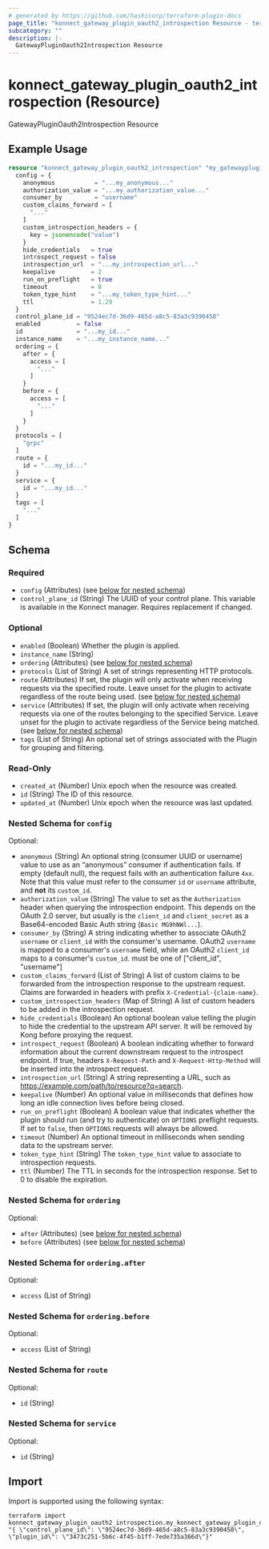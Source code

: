 ```yaml
---
# generated by https://github.com/hashicorp/terraform-plugin-docs
page_title: "konnect_gateway_plugin_oauth2_introspection Resource - terraform-provider-konnect"
subcategory: ""
description: |-
  GatewayPluginOauth2Introspection Resource
---
```


# konnect_gateway_plugin_oauth2_introspection (Resource)

GatewayPluginOauth2Introspection Resource

## Example Usage

```terraform
resource "konnect_gateway_plugin_oauth2_introspection" "my_gatewaypluginoauth2introspection" {
  config = {
    anonymous           = "...my_anonymous..."
    authorization_value = "...my_authorization_value..."
    consumer_by         = "username"
    custom_claims_forward = [
      "..."
    ]
    custom_introspection_headers = {
      key = jsonencode("value")
    }
    hide_credentials   = true
    introspect_request = false
    introspection_url  = "...my_introspection_url..."
    keepalive          = 2
    run_on_preflight   = true
    timeout            = 8
    token_type_hint    = "...my_token_type_hint..."
    ttl                = 1.29
  }
  control_plane_id = "9524ec7d-36d9-465d-a8c5-83a3c9390458"
  enabled          = false
  id               = "...my_id..."
  instance_name    = "...my_instance_name..."
  ordering = {
    after = {
      access = [
        "..."
      ]
    }
    before = {
      access = [
        "..."
      ]
    }
  }
  protocols = [
    "grpc"
  ]
  route = {
    id = "...my_id..."
  }
  service = {
    id = "...my_id..."
  }
  tags = [
    "..."
  ]
}
```

<!-- schema generated by tfplugindocs -->
## Schema

### Required

- `config` (Attributes) (see [below for nested schema](#nestedatt--config))
- `control_plane_id` (String) The UUID of your control plane. This variable is available in the Konnect manager. Requires replacement if changed.

### Optional

- `enabled` (Boolean) Whether the plugin is applied.
- `instance_name` (String)
- `ordering` (Attributes) (see [below for nested schema](#nestedatt--ordering))
- `protocols` (List of String) A set of strings representing HTTP protocols.
- `route` (Attributes) If set, the plugin will only activate when receiving requests via the specified route. Leave unset for the plugin to activate regardless of the route being used. (see [below for nested schema](#nestedatt--route))
- `service` (Attributes) If set, the plugin will only activate when receiving requests via one of the routes belonging to the specified Service. Leave unset for the plugin to activate regardless of the Service being matched. (see [below for nested schema](#nestedatt--service))
- `tags` (List of String) An optional set of strings associated with the Plugin for grouping and filtering.

### Read-Only

- `created_at` (Number) Unix epoch when the resource was created.
- `id` (String) The ID of this resource.
- `updated_at` (Number) Unix epoch when the resource was last updated.

<a id="nestedatt--config"></a>
### Nested Schema for `config`

Optional:

- `anonymous` (String) An optional string (consumer UUID or username) value to use as an “anonymous” consumer if authentication fails. If empty (default null), the request fails with an authentication failure `4xx`. Note that this value must refer to the consumer `id` or `username` attribute, and **not** its `custom_id`.
- `authorization_value` (String) The value to set as the `Authorization` header when querying the introspection endpoint. This depends on the OAuth 2.0 server, but usually is the `client_id` and `client_secret` as a Base64-encoded Basic Auth string (`Basic MG9hNWl...`).
- `consumer_by` (String) A string indicating whether to associate OAuth2 `username` or `client_id` with the consumer's username. OAuth2 `username` is mapped to a consumer's `username` field, while an OAuth2 `client_id` maps to a consumer's `custom_id`. must be one of ["client_id", "username"]
- `custom_claims_forward` (List of String) A list of custom claims to be forwarded from the introspection response to the upstream request. Claims are forwarded in headers with prefix `X-Credential-{claim-name}`.
- `custom_introspection_headers` (Map of String) A list of custom headers to be added in the introspection request.
- `hide_credentials` (Boolean) An optional boolean value telling the plugin to hide the credential to the upstream API server. It will be removed by Kong before proxying the request.
- `introspect_request` (Boolean) A boolean indicating whether to forward information about the current downstream request to the introspect endpoint. If true, headers `X-Request-Path` and `X-Request-Http-Method` will be inserted into the introspect request.
- `introspection_url` (String) A string representing a URL, such as https://example.com/path/to/resource?q=search.
- `keepalive` (Number) An optional value in milliseconds that defines how long an idle connection lives before being closed.
- `run_on_preflight` (Boolean) A boolean value that indicates whether the plugin should run (and try to authenticate) on `OPTIONS` preflight requests. If set to `false`, then `OPTIONS` requests will always be allowed.
- `timeout` (Number) An optional timeout in milliseconds when sending data to the upstream server.
- `token_type_hint` (String) The `token_type_hint` value to associate to introspection requests.
- `ttl` (Number) The TTL in seconds for the introspection response. Set to 0 to disable the expiration.


<a id="nestedatt--ordering"></a>
### Nested Schema for `ordering`

Optional:

- `after` (Attributes) (see [below for nested schema](#nestedatt--ordering--after))
- `before` (Attributes) (see [below for nested schema](#nestedatt--ordering--before))

<a id="nestedatt--ordering--after"></a>
### Nested Schema for `ordering.after`

Optional:

- `access` (List of String)


<a id="nestedatt--ordering--before"></a>
### Nested Schema for `ordering.before`

Optional:

- `access` (List of String)



<a id="nestedatt--route"></a>
### Nested Schema for `route`

Optional:

- `id` (String)


<a id="nestedatt--service"></a>
### Nested Schema for `service`

Optional:

- `id` (String)

## Import

Import is supported using the following syntax:

```shell
terraform import konnect_gateway_plugin_oauth2_introspection.my_konnect_gateway_plugin_oauth2_introspection "{ \"control_plane_id\": \"9524ec7d-36d9-465d-a8c5-83a3c9390458\",  \"plugin_id\": \"3473c251-5b6c-4f45-b1ff-7ede735a366d\"}"
```
